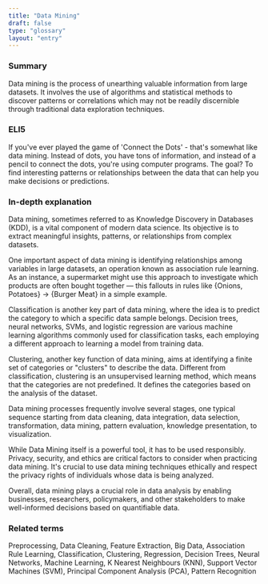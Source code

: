 ```yaml
---
title: "Data Mining"
draft: false
type: "glossary"
layout: "entry"
---
```


### Summary
Data mining is the process of unearthing valuable information from large datasets. It involves the use of algorithms and statistical methods to discover patterns or correlations which may not be readily discernible through traditional data exploration techniques.

### ELI5
If you've ever played the game of 'Connect the Dots' - that's somewhat like data mining. Instead of dots, you have tons of information, and instead of a pencil to connect the dots, you're using computer programs. The goal? To find interesting patterns or relationships between the data that can help you make decisions or predictions.

### In-depth explanation
Data mining, sometimes referred to as Knowledge Discovery in Databases (KDD), is a vital component of modern data science. Its objective is to extract meaningful insights, patterns, or relationships from complex datasets.

One important aspect of data mining is identifying relationships among variables in large datasets, an operation known as association rule learning. As an instance, a supermarket might use this approach to investigate which products are often bought together — this fallouts in rules like {Onions, Potatoes} -> {Burger Meat} in a simple example.

Classification is another key part of data mining, where the idea is to predict the category to which a specific data sample belongs. Decision trees, neural networks, SVMs, and logistic regression are various machine learning algorithms commonly used for classification tasks, each employing a different approach to learning a model from training data.

Clustering, another key function of data mining, aims at identifying a finite set of categories or "clusters" to describe the data. Different from classification, clustering is an unsupervised learning method, which means that the categories are not predefined. It defines the categories based on the analysis of the dataset.

Data mining processes frequently involve several stages, one typical sequence starting from data cleaning, data integration, data selection, transformation, data mining, pattern evaluation, knowledge presentation, to visualization.

While Data Mining itself is a powerful tool, it has to be used responsibly. Privacy, security, and ethics are critical factors to consider when practicing data mining. It's crucial to use data mining techniques ethically and respect the privacy rights of individuals whose data is being analyzed.

Overall, data mining plays a crucial role in data analysis by enabling businesses, researchers, policymakers, and other stakeholders to make well-informed decisions based on quantifiable data. 

### Related terms
Preprocessing, Data Cleaning, Feature Extraction, Big Data, Association Rule Learning, Classification, Clustering, Regression, Decision Trees, Neural Networks, Machine Learning, K Nearest Neighbours (KNN), Support Vector Machines (SVM), Principal Component Analysis (PCA), Pattern Recognition

